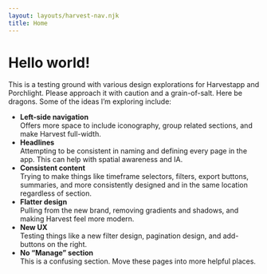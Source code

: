 ```yaml
---
layout: layouts/harvest-nav.njk
title: Home
---
```


<main class="narrow">
  <h1 class="mb-16">Hello world!</h1>
  <p class="mb-16">
    This is a testing ground with various design explorations for Harvestapp and Porchlight. Please approach it with caution and a grain-of-salt. Here be dragons. Some of the ideas I’m exploring include:
  </p>
  <ul>
    <li class="mb-16">
      <strong>Left-side navigation</strong><br>
      Offers more space to include iconography, group related sections, and make Harvest full-width.
    </li>
    <li class="mb-16">
      <strong>Headlines</strong><br>
      Attempting to be consistent in naming and defining every page in the app. This can help with spatial awareness and IA.
    </li>
    <li class="mb-16">
      <strong>Consistent content</strong><br>
      Trying to make things like timeframe selectors, filters, export buttons, summaries, and more consistently designed and in the same location regardless of section.
    </li>
    <li class="mb-16">
      <strong>Flatter design</strong><br>
      Pulling from the new brand, removing gradients and shadows, and making Harvest feel more modern.
    </li>
    <li class="mb-16">
      <strong>New UX</strong><br>
      Testing things like a new filter design, pagination design, and add-buttons on the right.
    </li>
    <li class="mb-16">
      <strong>No “Manage” section</strong><br>
      This is a confusing section. Move these pages into more helpful places.
    </li>
  </ul>
</main>
